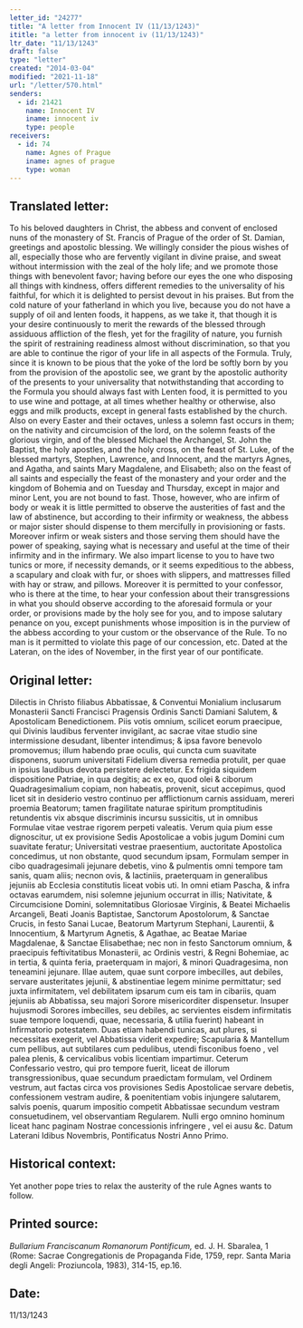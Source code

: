 ```yaml
---
letter_id: "24277"
title: "A letter from Innocent IV (11/13/1243)"
ititle: "a letter from innocent iv (11/13/1243)"
ltr_date: "11/13/1243"
draft: false
type: "letter"
created: "2014-03-04"
modified: "2021-11-18"
url: "/letter/570.html"
senders:
  - id: 21421
    name: Innocent IV
    iname: innocent iv
    type: people
receivers:
  - id: 74
    name: Agnes of Prague
    iname: agnes of prague
    type: woman
---
```

<h2> Translated letter:</h2>To his beloved daughters in Christ, the abbess and convent of enclosed nuns of the monastery of St. Francis of Prague of the order of St. Damian, greetings and apostolic blessing.
We willingly consider the pious wishes of all, especially those who are fervently vigilant in divine praise, and sweat without intermission with the zeal of the holy life; and we promote those things with benevolent favor; having before our eyes the one who disposing all things with kindness, offers different remedies to the universality of his faithful, for which it is delighted to persist devout in his praises.  But from the cold nature of your fatherland in which you live, because you do not have a supply of oil and lenten foods, it happens, as we take it, that though it is your desire continuously to merit the rewards of the blessed through assiduous affliction of the flesh, yet for the fragility of nature, you furnish the spirit of restraining readiness almost without discrimination, so that you are able to continue the rigor of your life in all aspects of the Formula.
Truly, since it is known to be pious that the yoke of the lord be softly born by you from the provision of the apostolic see, we grant by the apostolic authority of the presents to your universality that notwithstanding that according to the Formula you should always fast with Lenten food, it is permitted to you to use wine and pottage, at all times whether healthy or otherwise, also eggs and milk products, except in general fasts established by the church.  Also on every Easter and their octaves, unless a solemn fast occurs in them; on the nativity and circumcision of the lord, on the solemn feasts of the glorious virgin, and of the blessed Michael the Archangel, St. John the Baptist, the holy apostles, and the holy cross, on the feast of St. Luke, of the blessed martyrs, Stephen, Lawrence, and Innocent, and the martyrs Agnes, and Agatha, and saints Mary Magdalene, and Elisabeth; also on the feast of all saints and especially the feast of the monastery and your order and the kingdom of Bohemia and on Tuesday and Thursday, except in major and minor Lent, you are not bound to fast.
Those, however, who are infirm of body or weak it is little permitted to observe the austerities of fast and the law of abstinence, but according to their infirmity or weakness, the abbess or major sister should dispense to them mercifully in provisioning or fasts.  Moreover infirm or weak sisters and those serving them should have the power of speaking, saying what is necessary and useful at the time of their infirmity and in the infirmary.  We also impart license to you to have two tunics or more, if necessity demands, or it seems expeditious to the abbess, a scapulary and cloak with fur, or shoes with slippers, and mattresses filled with hay or straw, and pillows.  Moreover it is permitted to your confessor, who is there at the time, to hear your confession about their transgressions in what you should observe according to the aforesaid formula or your order, or provisions made by the holy see for you, and to impose salutary penance on you, except punishments whose imposition is in the purview of the abbess according to your custom or the observance of the Rule.
To no man is it permitted to violate this page of our concession, etc.
Dated at the Lateran, on the ides of November, in the first year of our pontificate.
<h2 class="mt-4"> Original letter:</h2>Dilectis in Christo filiabus Abbatissae, & Conventui Monialium inclusarum Monasterii Sancti Francisci Pragensis Ordinis Sancti Damiani Salutem, & Apostolicam Benedictionem.
Piis votis omnium, scilicet eorum praecipue, qui Divinis laudibus ferventer invigilant, ac sacrae vitae studio sine intermissione desudant, libenter intendimus; & ipsa favore benevolo promovemus; illum habendo prae oculis, qui cuncta cum suavitate disponens, suorum universitati Fidelium diversa remedia protulit, per quae in ipsius laudibus devota persistere delectetur. Ex frigida siquidem dispositione Patriae, in qua degitis; ac ex eo, quod olei & ciborum Quadragesimalium copiam, non habeatis, provenit, sicut accepimus, quod licet sit in desiderio vestro continuo per afflictionum carnis assiduam, mereri proemia Beatorum; tamen fragilitate naturae spiritum promptitudinis retundentis vix absque discriminis incursu sussicitis, ut in omnibus Formulae vitae vestrae rigorem perpeti valeatis. Verum quia pium esse dignoscitur, ut ex provisione Sedis Apostolicae a vobis jugum Domini cum suavitate feratur; Universitati vestrae praesentium, auctoritate Apostolica concedimus, ut non obstante, quod secundum ipsam, Formulam semper in cibo quadragesimali jejunare debetis, vino & pulmentis omni tempore tam sanis, quam aliis; necnon ovis, & lactiniis, praeterquam in generalibus jejuniis ab Ecclesia constitutis liceat vobis uti. In omni etiam Pascha, & infra octavas earumdem, nisi solemne jejunium occurrat in illis; Nativitate, & Circumcisione Domini, solemnitatibus Gloriosae Virginis, & Beatei Michaelis Arcangeli, Beati Joanis Baptistae, Sanctorum Apostolorum, & Sanctae Crucis, in festo Sanai Lucae, Beatorum Martyrum Stephani, Laurentii, & Innocentium, & Martyrum Agnetis, & Agathae, ac Beatae Mariae Magdalenae, & Sanctae Elisabethae; nec non in festo Sanctorum omnium, & praecipuis feftivitatibus Monasterii, ac Ordinis vestri, & Regni Bohemiae, ac in tertia, & quinta feria, praeterquam in majori, & minori Quadragesima, non teneamini jejunare. Illae autem, quae sunt corpore imbecilles, aut debiles, servare austeritates jejunii, & abstinentiae legem minime permittatur; sed juxta infirmitatem, vel debilitatem ipsarum cum eis tam in cibariis, quam jejuniis ab Abbatissa, seu majori Sorore misericorditer dispensetur. Insuper hujusmodi Sorores imbecilles, seu debiles, ac servientes eisdem infirmitatis suae tempore loquendi, quae, necessaria, & utilia fuerint) habeant in Infirmatorio potestatem. Duas etiam habendi tunicas, aut plures, si necessitas exegerit, vel Abbatissa viderit expedire; Scapularia & Mantellum cum pellibus, aut subtilares cum pedulibus, utendi fisconibus foeno , vel palea plenis, & cervicalibus vobis licentiam impartimur. Ceterum Confessario vestro, qui pro tempore fuerit, liceat de illorum transgressionibus, quae secundum praedictam formulam, vel Ordinem vestrum, aut factas circa vos provisiones Sedis Apostolicae servare debetis, confessionem vestram audire, & poenitentiam vobis injungere salutarem, salvis poenis, quarum impositio competit Abbatissae secundum vestram consuetudinem, vel observantiam Regularem. Nulli ergo omnino hominum liceat hanc paginam Nostrae concessionis infringere , vel ei ausu &c.
Datum Laterani Idibus Novembris, Pontificatus Nostri Anno Primo.
<h2 class="mt-4"> Historical context:</h2>Yet another pope tries to relax the austerity of the rule Agnes wants to follow.
<h2 class="mt-4"> Printed source:</h2><p><em>Bullarium Franciscanum Romanorum Pontificum,</em> ed. J. H. Sbaralea, 1 (Rome: Sacrae Congregationis de Propaganda Fide, 1759, repr. Santa Maria degli Angeli: Proziuncola, 1983), 314-15, ep.16.</p><h2 class="mt-4"> Date:</h2>11/13/1243